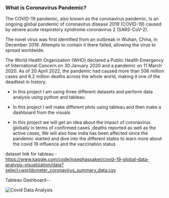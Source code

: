 ### What is Coronavirus Pandemic?

The COVID-19 pandemic, also known as the coronavirus pandemic, is an ongoing global pandemic of coronavirus disease 2019 (COVID-19) caused by severe acute respiratory syndrome coronavirus 2 (SARS-CoV-2).

The novel virus was first identified from an outbreak in Wuhan, China, in December 2019. Attempts to contain it there failed, allowing the virus to spread worldwide.

The World Health Organization (WHO) declared a Public Health Emergency of International Concern on 30 January 2020 and a pandemic on 11 March 2020. As of 20 April 2022, the pandemic had caused more than 506 million cases and 6.2 million deaths across the whole world, making it one of the deadliest in history.


- In this project I am using three different datasets  and perform data analysis using python and tableau

- In this project I will make different plots using tableau and then make a dashboard from the visuals

- In this project we will get an idea about the impact of coronavirus globally in terms of confirmed cases ,deaths reported as well as the active cases, We will also how india has been affected since the pandemic started and  dive into the different states to learn more about the covid 19 influence and the vaccination status



dataset link for tableau - https://www.kaggle.com/code/josephassaker/covid-19-global-data-analysis-visualization/data?select=worldometer_coronavirus_summary_data.csv



Tableau Dashboard-- 

![Covid Data Analysis](https://user-images.githubusercontent.com/91587120/190849003-ff674bdd-614c-4869-92a8-bb29cacca619.png)





